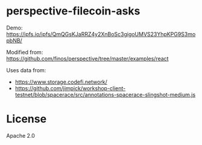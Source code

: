 perspective-filecoin-asks
=========================

Demo: https://ipfs.io/ipfs/QmQGsKJaRRZ4y2XnBoSc3gigoUMVS23YhpKPG9S3mopbNB/

Modified from: https://github.com/finos/perspective/tree/master/examples/react

Uses data from:

* https://www.storage.codefi.network/
* https://github.com/jimpick/workshop-client-testnet/blob/spacerace/src/annotations-spacerace-slingshot-medium.js

# License

Apache 2.0
